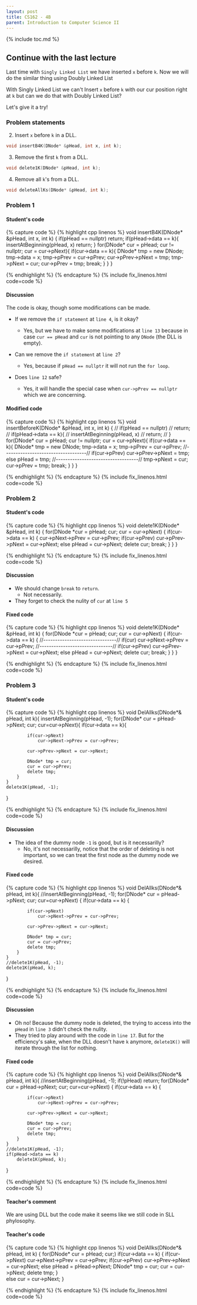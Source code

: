```yaml
---
layout: post
title: CS162 - 4B
parent: Introduction to Computer Science II
--- 
```


{% include toc.md %}

## Continue with the last lecture

Last time with ``Singly Linked List`` we have inserted `x` before `k`. Now we will do the similar thing using  Doubly Linked List

With Singly Linked List we can't Insert `x` before `k` with our cur position right at `k` but can we do that with Doubly Linked List?

Let's give it a try!

### Problem statements

2. Insert ``x`` before ``k`` in a DLL.
```cpp
void insertB4K(DNode* &pHead, int x, int k);
```

3. Remove the first ``k`` from a DLL.
```cpp
void delete1K(DNode* &pHead, int k);
```

4. Remove all ``k``'s from a DLL.
```cpp
void deleteAllKs(DNode* &pHead, int k);
```

### Problem 1

#### Student's code

{% capture code %}
{% highlight cpp linenos %}
void insertB4K(DNode* &pHead, int x, int k) {
    if(pHead == nullptr)
        return;
    if(pHead->data == k){
        insertAtBeginning(pHead, x)
        return;
    }
    for(DNode* cur = pHead; cur != nullptr; cur = cur->pNext){
        if(cur->data == k){
            DNode* tmp = new DNode;
            tmp->data = x;
            tmp->pPrev = cur->pPrev;
            cur->pPrev->pNext = tmp;
            tmp->pNext = cur;
            cur->pPrev = tmp;
            break;
        }
    }
}

{% endhighlight %}
{% endcapture %}
{% include fix_linenos.html code=code %}

#### Discussion

The code is okay, though some modifications can be made.

- If we remove the ``if statement`` at ``line 4``, is it okay?
    - Yes, but we have to make some modifications at ``line 13`` because in case ``cur == pHead`` and ``cur`` is not pointing to any ``DNode`` (the DLL is empty).

- Can we remove the ``if statement`` at ``line 2``?
    - Yes, because if ``pHead == nullptr`` it will not run the ``for loop``.

- Does ``line 12`` safe?
    - Yes, it will handle the special case when ``cur->pPrev == nullptr`` which we are concerning.

#### Modified code

{% capture code %}
{% highlight cpp linenos %}
void insertBeforeK(DNode* &pHead, int x, int k) {
//    if(pHead == nullptr)
//        return;
//    if(pHead->data == k){
//        insertAtBeginning(pHead, x)
//        return;
//    }
    for(DNode* cur = pHead; cur != nullptr; cur = cur->pNext){
        if(cur->data == k){
            DNode* tmp = new DNode;
            tmp->data = x;
            tmp->pPrev = cur->pPrev;
            //-----------------------------------//
            if(cur->pPrev) cur->pPrev->pNext = tmp;
            else pHead = tmp;
            //-----------------------------------//
            tmp->pNext = cur;
            cur->pPrev = tmp;
            break;
        }
    }
}

{% endhighlight %}
{% endcapture %}
{% include fix_linenos.html code=code %}

### Problem 2

#### Student's code

{% capture code %}
{% highlight cpp linenos %}
void delete1K(DNode* &pHead, int k)
{
    for(DNode *cur = pHead; cur; cur = cur->pNext) {
        if(cur->data == k) {
            cur->pNext->pPrev = cur->pPrev;
            if(cur->pPrev) 
                cur->pPrev->pNext = cur->pNext;
            else 
                pHead = cur->pNext;
            delete cur;
            break;
        }
    }
}

{% endhighlight %}
{% endcapture %}
{% include fix_linenos.html code=code %}

#### Discussion

- We should change ``break`` to ``return``.
    - Not necessarily.
- They forget to check the nulity of ``cur`` at ``line 5``

#### Fixed code

{% capture code %}
{% highlight cpp linenos %}
void delete1K(DNode* &pHead, int k)
{
    for(DNode *cur = pHead; cur; cur = cur->pNext) {
        if(cur->data == k) {
            //-------------------------------//
            if(cur)
                cur->pNext->pPrev = cur->pPrev;
            //-------------------------------//
            if(cur->pPrev) 
                cur->pPrev->pNext = cur->pNext;
            else 
                pHead = cur->pNext;
            delete cur;
            break;
        }
    }
}

{% endhighlight %}
{% endcapture %}
{% include fix_linenos.html code=code %}

### Problem 3

#### Student's code

{% capture code %}
{% highlight cpp linenos %}
void DelAllks(DNode*& pHead, int k){
    insertAtBeginning(pHead, -1);
    for(DNode* cur = pHead->pNext; cur; cur=cur->pNext){
        if(cur->data == k){
            
            if(cur->pNext)
                cur->pNext->pPrev = cur->pPrev;
            
            cur->pPrev->pNext = cur->pNext;
            
            DNode* tmp = cur;
            cur = cur->pPrev;
            delete tmp;
        }  
    }
    delete1K(pHead, -1);
}

{% endhighlight %}
{% endcapture %}
{% include fix_linenos.html code=code %}

#### Discussion

- The idea of the dummy node ``-1`` is good, but is it necessarilly?
    - No, it's not necessarilly, notice that the order of deleting is not important, so we can treat the first node as the dummy node we desired.

#### Fixed code

{% capture code %}
{% highlight cpp linenos %}
void DelAllks(DNode*& pHead, int k){
    //insertAtBeginning(pHead, -1);
    for(DNode* cur = pHead->pNext; cur; cur=cur->pNext) {
        if(cur->data == k) {
            
            if(cur->pNext)
                cur->pNext->pPrev = cur->pPrev;
            
            cur->pPrev->pNext = cur->pNext;
            
            DNode* tmp = cur;
            cur = cur->pPrev;
            delete tmp;
        }  
    }
    //delete1K(pHead, -1);
    delete1K(pHead, k);
}

{% endhighlight %}
{% endcapture %}
{% include fix_linenos.html code=code %}

#### Discussion

- Oh no! Because the dummy node is deleted, the trying to access into the ``pHead`` in ``line 3`` didn't check the nulity.
- They tried to play around with the code in ``line 17``. But for the efficiency's sake, when the DLL doesn't have ``k`` anymore, ``delete1K()`` will iterate through the list for nothing.

#### Fixed code

{% capture code %}
{% highlight cpp linenos %}
void DelAllks(DNode*& pHead, int k){
    //insertAtBeginning(pHead, -1);
    if(!pHead) return;
    for(DNode* cur = pHead->pNext; cur; cur=cur->pNext) {
        if(cur->data == k) {
            
            if(cur->pNext)
                cur->pNext->pPrev = cur->pPrev;
            
            cur->pPrev->pNext = cur->pNext;
            
            DNode* tmp = cur;
            cur = cur->pPrev;
            delete tmp;
        }  
    }
    //delete1K(pHead, -1);
    if(pHead->data == k)
        delete1K(pHead, k);
}

{% endhighlight %}
{% endcapture %}
{% include fix_linenos.html code=code %}

#### Teacher's comment

We are using DLL but the code make it seems like we still code in SLL phylosophy.

#### Teacher's code

{% capture code %}
{% highlight cpp linenos %}
void DelAllks(DNode*& pHead, int k) {
    for(DNode* cur = pHead; cur;)
        if(cur->data == k) {
            if(cur->pNext)
                cur->pNext->pPrev = cur->pPrev;
            if(cur->pPrev)
                cur->pPrev->pNext = cur->pNext;
            else pHead = pHead->pNext;
            DNode* tmp = cur;
            cur = cur->pNext;
            delete tmp;
        }  
        else cur = cur->pNext;
}

{% endhighlight %}
{% endcapture %}
{% include fix_linenos.html code=code %}
